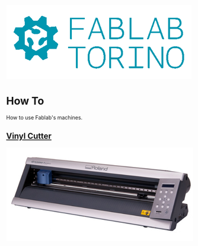 ![logo FablabTo](img/logo-fablabto.png)

# How To

How to use Fablab's machines.

## [Vinyl Cutter](vinyl-cutter/index.md)

![vinyl cutter](vinyl-cutter/img/vinyl-cutter.jpg)
